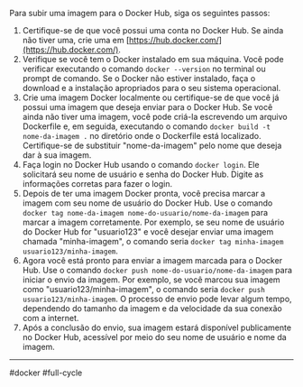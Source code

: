 Para subir uma imagem para o Docker Hub, siga os seguintes passos:

1. Certifique-se de que você possui uma conta no Docker Hub. Se ainda não tiver uma, crie uma em [https://hub.docker.com/](https://hub.docker.com/).
2. Verifique se você tem o Docker instalado em sua máquina. Você pode verificar executando o comando `docker --version` no terminal ou prompt de comando. Se o Docker não estiver instalado, faça o download e a instalação apropriados para o seu sistema operacional.
3. Crie uma imagem Docker localmente ou certifique-se de que você já possui uma imagem que deseja enviar para o Docker Hub. Se você ainda não tiver uma imagem, você pode criá-la escrevendo um arquivo Dockerfile e, em seguida, executando o comando `docker build -t nome-da-imagem .` no diretório onde o Dockerfile está localizado. Certifique-se de substituir "nome-da-imagem" pelo nome que deseja dar à sua imagem.
4. Faça login no Docker Hub usando o comando `docker login`. Ele solicitará seu nome de usuário e senha do Docker Hub. Digite as informações corretas para fazer o login.
5. Depois de ter uma imagem Docker pronta, você precisa marcar a imagem com seu nome de usuário do Docker Hub. Use o comando `docker tag nome-da-imagem nome-do-usuario/nome-da-imagem` para marcar a imagem corretamente. Por exemplo, se seu nome de usuário do Docker Hub for "usuario123" e você desejar enviar uma imagem chamada "minha-imagem", o comando seria `docker tag minha-imagem usuario123/minha-imagem`.
6. Agora você está pronto para enviar a imagem marcada para o Docker Hub. Use o comando `docker push nome-do-usuario/nome-da-imagem` para iniciar o envio da imagem. Por exemplo, se você marcou sua imagem como "usuario123/minha-imagem", o comando seria `docker push usuario123/minha-imagem`. O processo de envio pode levar algum tempo, dependendo do tamanho da imagem e da velocidade da sua conexão com a internet.
7. Após a conclusão do envio, sua imagem estará disponível publicamente no Docker Hub, acessível por meio do seu nome de usuário e nome da imagem.

---
#docker #full-cycle 